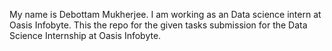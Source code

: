 My name is Debottam Mukherjee. I am working as an Data science intern at Oasis Infobyte.
This the repo for the given tasks submission for the Data Science Internship at Oasis Infobyte.
